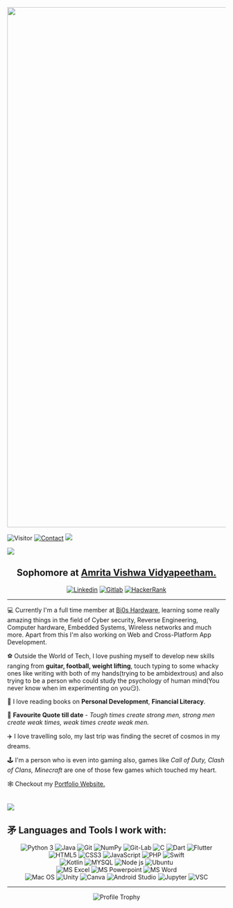 <div align="center">
<img width="1200" alt="photo" src="https://user-images.githubusercontent.com/91147942/159723340-fb7d2dd5-8ce1-4b07-960a-d951a53bf9be.png">
</div>

![Visitor](https://visitor-badge.laobi.icu/badge?page_id=hitaarthh.hitaarthh) <a href="https://linktr.ee/hitaarthh"><img src="https://img.shields.io/badge/-Contact%20%F0%9F%93%87-green[700]" alt="Contact"></a> <a href="https://hitaarthh.github.io/" target="_main"><img src="https://img.shields.io/badge/-Portfolio%20Website%F0%9F%92%BC-green[700]"></a>

![](https://readme-typing-svg.herokuapp.com?size=35&color=5C89F7&background=3FCBFF00&center=true&multiline=true&width=1000&height=90&lines=Hey+there%2C+I'm+Hitarth+Anand+Rohra!!👋🏻;+Welcome+To+My+Profile!!😇+)

<h2 align="center">Sophomore at <a href="https://amrita.edu/">Amrita Vishwa Vidyapeetham.</a> </h2>
<div align="center">
  <a href="https://www.linkedin.com/in/hitarth-anand-rohra-956795188/" target="_blank"><img alt="Linkedin" src="https://img.shields.io/badge/LinkedIn-0077B5?style=for-the-badge&logo=linkedin&logoColor=white"></a>
  <a href="https://gitlab.com/hitaarthh" target="_blank"><img alt="Gitlab" src="https://img.shields.io/badge/GitLab-330F63?style=for-the-badge&logo=gitlab&logoColor=white"></a>
  <a href="https://www.hackerrank.com/hitarth_rohra" target="_blank"><img alt="HackerRank" src="https://img.shields.io/badge/-Hackerrank-2EC866?style=for-the-badge&logo=HackerRank&logoColor=white"></a>

</div>
<hr>


💻 Currently I'm a full time member at <a href="https://bi0s.in/hardware.html">Bi0s Hardware</a>, learning some really amazing things in the field of Cyber security, Reverse Engineering, Computer hardware, Embedded Systems, Wireless networks and much more. Apart from this I'm also working on Web and Cross-Platform App Development.

⚽️ Outside the World of Tech, I love pushing myself to develop new skills ranging from **guitar, football, weight lifting**, touch typing to some whacky ones like writing with both of my hands(trying to be ambidextrous) and also trying to be a person who could study the psychology of human mind(You never know when im experimenting on you😏).

📖 I love reading books on **Personal Development**, **Financial Literacy**.

🎸 **Favourite Quote till date** - _Tough times create strong men, strong men create weak times, weak times create weak men._

✈️ I love travelling solo, my last trip was finding the secret of cosmos in my dreams.

🕹 I'm a person who is even into gaming also, games like _Call of Duty, Clash of Clans, Minecraft_ are one of those few games which touched my heart.

🕸 Checkout my <a href="https://hitaarthh.github.io/#)(Use Laptop for better User Experience" target="_main">Portfolio Website.</a>

<br>
<div style="display: inline-block;">
<!--   <img src="https://github-readme-stats.vercel.app/api/top-langs/?username=hitaarthh&theme=blue-green" alt="Most used language"> -->
<!--   <img src="https://github-readme-streak-stats.herokuapp.com/?user=hitaarthh&theme=blue-green" alt="Streaks" align="right"> -->
  <img src="https://activity-graph.herokuapp.com/graph?username=hitaarthh&bg_color=000000&color=f6f4f4&line=3700ff&point=c2c2c2&area=true&hide_border=true">
</div>
<br>

## ⽭ Languages and Tools I work with:

<div align="center">
  <img alt="Python 3" src="https://img.shields.io/badge/Python-37709F?style=for-the-badge&logo=python&logoColor=white">

  <img alt="Java" src="https://img.shields.io/badge/Java-ED8B00?style=for-the-badge&logo=java&logoColor=white">
  <img alt="Git" src="https://img.shields.io/badge/Git-f05030?&style=for-the-badge&logo=git&logoColor=white">
    <img alt="NumPy"src="https://img.shields.io/badge/github-%23121011.svg?style=for-the-badge&logo=github&logoColor=white)">
  <img alt="Git-Lab" src="https://img.shields.io/badge/GitLab-330F63?style=for-the-badge&logo=gitlab&logoColor=white">
  <img alt="C" src="https://img.shields.io/badge/C-00599C?style=for-the-badge&logo=c&logoColor=white">
  <img alt="Dart" src="https://img.shields.io/badge/Dart-0175C2?style=for-the-badge&logo=dart&logoColor=white">
  <img alt="Flutter" src="https://img.shields.io/badge/Flutter-02569B?style=for-the-badge&logo=flutter&logoColor=white">
  <br>
  <img alt="HTML5" src="https://img.shields.io/badge/HTML5-E34F26?style=for-the-badge&logo=html5&logoColor=white">
  <img alt="CSS3" src="https://img.shields.io/badge/CSS3-1572B6?style=for-the-badge&logo=css3&logoColor=white">
  <img alt="JavaScript" src="https://img.shields.io/badge/JavaScript-F7DF1E?style=for-the-badge&logo=javascript&logoColor=black">
  <img alt="PHP" src="https://img.shields.io/badge/PHP-777BB4?style=for-the-badge&logo=php&logoColor=white">
  <img alt="Swift" src="https://img.shields.io/badge/Swift-FA7343?style=for-the-badge&logo=swift&logoColor=white">
  <br>
  <img alt="Kotlin" src="https://img.shields.io/badge/Kotlin-0095D5?&style=for-the-badge&logo=kotlin&logoColor=white">
  <img alt="MYSQL" src="https://img.shields.io/badge/MySQL-00000F?style=for-the-badge&logo=mysql&logoColor=white">
 <img alt="Node js" src="https://img.shields.io/badge/node.js-6DA55F?style=for-the-badge&logo=node.js&logoColor=white">
  <img alt="Ubuntu" src="https://img.shields.io/badge/Ubuntu-E95420?style=for-the-badge&logo=ubuntu&logoColor=white">
  <br>
  <img alt="MS Excel" src="https://img.shields.io/badge/Microsoft_Excel-217346?style=for-the-badge&logo=microsoft-excel&logoColor=white">
  <img alt="MS Powerpoint" src="https://img.shields.io/badge/Microsoft_PowerPoint-B7472A?style=for-the-badge&logo=microsoft-powerpoint&logoColor=white">
  <img alt="MS Word" src="https://img.shields.io/badge/Microsoft_Word-2B579A?style=for-the-badge&logo=microsoft-word&logoColor=white">
  <br>
    <img alt="Mac OS" src="https://img.shields.io/badge/mac%20os-000000?style=for-the-badge&logo=macos&logoColor=F0F0F0">
  <img alt="Unity" src="https://img.shields.io/badge/unity-%23000000.svg?style=for-the-badge&logo=unity&logoColor=white">
  <img alt="Canva" src="https://img.shields.io/badge/Canva-%2300C4CC?&style=for-the-badge&logo=Canva&logoColor=white">
  <img alt="Android Studio" src="https://img.shields.io/badge/Android%20Studio-3DDC84.svg?style=for-the-badge&logo=android-studio&logoColor=white">
  <img alt="Jupyter" src="https://img.shields.io/badge/Jupyter-F37626.svg?&style=for-the-badge&logo=Jupyter&logoColor=white">
  <img alt="VSC" src="https://img.shields.io/badge/Visual_Studio_Code-0078D4?style=for-the-badge&logo=visual%20studio%20code&logoColor=white">
</div>
<hr>

<!-- ## 🏅 Achievements & Certifications:

<div align="center">
  <a href="https://www.hackerrank.com/hitarth_rohra"><img height="125" alt="Badge" src="https://user-images.githubusercontent.com/91147942/162021307-52c92f83-1c08-4a4a-bfd0-264fd2850199.png"></a>
<a href="https://www.credly.com/badges/ad007576-e094-43f3-ad02-443da5c2c1ca" target="_blank"><img src="https://images.credly.com/size/680x680/images/af8c6b4e-fc31-47c4-8dcb-eb7a2065dc5b/I2CS__1_.png" height="125"></a>
<a href="https://www.credly.com/badges/4d567519-8207-4ca7-94e0-3ac6a35525d9" target="_blank"><img src="https://images.credly.com/size/680x680/images/054913b2-e271-49a2-a1a4-9bf1c1f9a404/CyberEssentials.png" height="125">
<a href="https://www.hackveda.in/one2one_old/verifycertificate.php?certi_encypt_key=MJAE/1028/58/15843" target="_blank"><img src="https://user-images.githubusercontent.com/91147942/160294420-03b0b415-72b5-45b4-be12-8212a3bbec8e.png" height="125">
<a href="https://www.hackerrank.com/certificates/63ae0d74b831" target="_blank"><img height="125" alt="badge Java" src="https://user-images.githubusercontent.com/91147942/160926113-e2c2ac5a-42b8-4f60-a2cd-511c4b42d870.png"></a>
<a href="https://www.hackerrank.com/certificates/00d58a3687f8"><img height="125" alt="Badge Problem Solving" src="https://user-images.githubusercontent.com/91147942/161805395-e3b09f50-2e64-477d-a4a9-6d060275292a.png"></a>
<a href="https://www.hackerrank.com/certificates/7c46de529580"><img height="125" alt="Screenshot 2022-04-06 at 9 01 24 PM" src="https://user-images.githubusercontent.com/91147942/162011936-9000e9b3-7d69-487c-ac98-877653910e08.png"></a>
<a href="https://www.hackerrank.com/certificates/69183b9c0248"><img height="125" alt="Screenshot 2022-04-06 at 9 11 44 PM" src="https://user-images.githubusercontent.com/91147942/162014030-09eea47d-53e5-479b-a7ad-215086bc412a.png"></a>

  </div>

</div> -->
      
<div align="center">

![Profile Trophy](https://github-profile-trophy.vercel.app/?username=hitaarthh&column=7&margin-w=15&margin-h=15&no-bg=true&no-frame=true&theme=blue-green)

</div>
